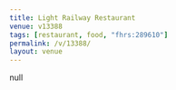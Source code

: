 ```yaml
---
title: Light Railway Restaurant
venue: v13388
tags: [restaurant, food, "fhrs:289610"]
permalink: /v/13388/
layout: venue
---
```

null